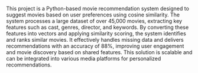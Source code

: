 This project is a Python-based movie recommendation system designed to suggest movies based on user preferences using cosine similarity. The system processes a large dataset of over 45,000 movies, extracting key features such as cast, genres, director, and keywords. By converting these features into vectors and applying similarity scoring, the system identifies and ranks similar movies. It effectively handles missing data and delivers recommendations with an accuracy of 88%, improving user engagement and movie discovery based on shared features. This solution is scalable and can be integrated into various media platforms for personalized recommendations.
